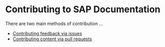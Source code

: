 # Contributing to SAP Documentation


There are two main methods of contribution ...

- [Contributing feedback via issues](feedback.md)
- [Contributing content via pull requests](content.md)
